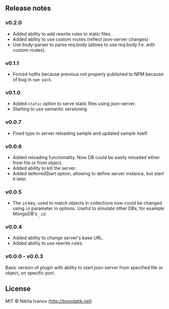 ## Release notes

### v0.2.0
* Added ability to add rewrite rules to static files.
* Added ability to use custom routes (reflect json-server changes)
* Use body-parser to parse req.body (allows to use req.body f.e. with custom routes).

### v0.1.1
* Forced hotfix because previous not properly published to NPM because of bug in `npm pack`.

### v0.1.0
* Added `static` option to serve static files using json-server.
* Starting to use semantic versioning.

### v0.0.7
* Fixed typo in server reloading sample and updated sample itself.

### v0.0.6
* Added reloading functionality. Now DB could be easily reloaded either from file or from object.
* Added ability to kill the server.
* Added deferredStart option, allowing to define server instance, but start it later.

### v0.0.5
* The `id` key, used to match objects in collections now could be changed using `id` parameter in options. Useful to simulate other DBs, for example MongoDB's `_id`.

### v0.0.4
* Added ability to change server's base URL.
* Added ability to use rewrite rules.

### v0.0.0 - v0.0.3
Basic version of plugin with ability to start json-server from specified file or object, on specific port.


## License

MIT © Nikita Ivanov (http://borodatik.net)
